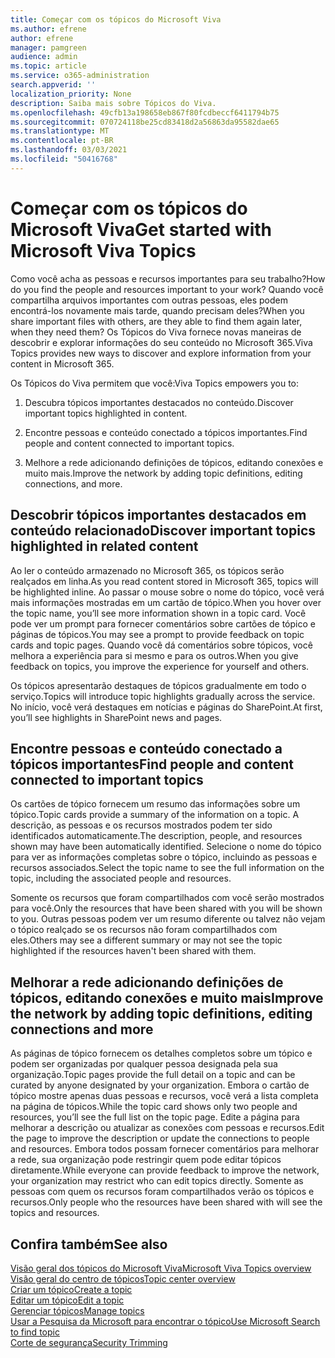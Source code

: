 ```yaml
---
title: Começar com os tópicos do Microsoft Viva
ms.author: efrene
author: efrene
manager: pamgreen
audience: admin
ms.topic: article
ms.service: o365-administration
search.appverid: ''
localization_priority: None
description: Saiba mais sobre Tópicos do Viva.
ms.openlocfilehash: 49cfb13a198658eb867f80fcdbeccf6411794b75
ms.sourcegitcommit: 070724118be25cd83418d2a56863da95582dae65
ms.translationtype: MT
ms.contentlocale: pt-BR
ms.lasthandoff: 03/03/2021
ms.locfileid: "50416768"
---
```

# <a name="get-started-with-microsoft-viva-topics"></a><span data-ttu-id="f072b-103">Começar com os tópicos do Microsoft Viva</span><span class="sxs-lookup"><span data-stu-id="f072b-103">Get started with Microsoft Viva Topics</span></span>

<span data-ttu-id="f072b-104">Como você acha as pessoas e recursos importantes para seu trabalho?</span><span class="sxs-lookup"><span data-stu-id="f072b-104">How do you find the people and resources important to your work?</span></span> <span data-ttu-id="f072b-105">Quando você compartilha arquivos importantes com outras pessoas, eles podem encontrá-los novamente mais tarde, quando precisam deles?</span><span class="sxs-lookup"><span data-stu-id="f072b-105">When you share important files with others, are they able to find them again later, when they need them?</span></span> <span data-ttu-id="f072b-106">Os Tópicos do Viva fornece novas maneiras de descobrir e explorar informações do seu conteúdo no Microsoft 365.</span><span class="sxs-lookup"><span data-stu-id="f072b-106">Viva Topics provides new ways to discover and explore information from your content in Microsoft 365.</span></span>  

<span data-ttu-id="f072b-107">Os Tópicos do Viva permitem que você:</span><span class="sxs-lookup"><span data-stu-id="f072b-107">Viva Topics empowers you to:</span></span> 

1. <span data-ttu-id="f072b-108">Descubra tópicos importantes destacados no conteúdo.</span><span class="sxs-lookup"><span data-stu-id="f072b-108">Discover important topics highlighted in content.</span></span>

2. <span data-ttu-id="f072b-109">Encontre pessoas e conteúdo conectado a tópicos importantes.</span><span class="sxs-lookup"><span data-stu-id="f072b-109">Find people and content connected to important topics.</span></span>

3. <span data-ttu-id="f072b-110">Melhore a rede adicionando definições de tópicos, editando conexões e muito mais.</span><span class="sxs-lookup"><span data-stu-id="f072b-110">Improve the network by adding topic definitions, editing connections, and more.</span></span>


## <a name="discover-important-topics-highlighted-in-related-content"></a><span data-ttu-id="f072b-111">Descobrir tópicos importantes destacados em conteúdo relacionado</span><span class="sxs-lookup"><span data-stu-id="f072b-111">Discover important topics highlighted in related content</span></span> 

<span data-ttu-id="f072b-112">Ao ler o conteúdo armazenado no Microsoft 365, os tópicos serão realçados em linha.</span><span class="sxs-lookup"><span data-stu-id="f072b-112">As you read content stored in Microsoft 365, topics will be highlighted inline.</span></span> <span data-ttu-id="f072b-113">Ao passar o mouse sobre o nome do tópico, você verá mais informações mostradas em um cartão de tópico.</span><span class="sxs-lookup"><span data-stu-id="f072b-113">When you hover over the topic name, you’ll see more information shown in a topic card.</span></span> <span data-ttu-id="f072b-114">Você pode ver um prompt para fornecer comentários sobre cartões de tópico e páginas de tópicos.</span><span class="sxs-lookup"><span data-stu-id="f072b-114">You may see a prompt to provide feedback on topic cards and topic pages.</span></span> <span data-ttu-id="f072b-115">Quando você dá comentários sobre tópicos, você melhora a experiência para si mesmo e para os outros.</span><span class="sxs-lookup"><span data-stu-id="f072b-115">When you give feedback on topics, you improve the experience for yourself and others.</span></span> 

<span data-ttu-id="f072b-116">Os tópicos apresentarão destaques de tópicos gradualmente em todo o serviço.</span><span class="sxs-lookup"><span data-stu-id="f072b-116">Topics will introduce topic highlights gradually across the service.</span></span> <span data-ttu-id="f072b-117">No início, você verá destaques em notícias e páginas do SharePoint.</span><span class="sxs-lookup"><span data-stu-id="f072b-117">At first, you’ll see highlights in SharePoint news and pages.</span></span>


## <a name="find-people-and-content-connected-to-important-topics"></a><span data-ttu-id="f072b-118">Encontre pessoas e conteúdo conectado a tópicos importantes</span><span class="sxs-lookup"><span data-stu-id="f072b-118">Find people and content connected to important topics</span></span> 

<span data-ttu-id="f072b-119">Os cartões de tópico fornecem um resumo das informações sobre um tópico.</span><span class="sxs-lookup"><span data-stu-id="f072b-119">Topic cards provide a summary of the information on a topic.</span></span> <span data-ttu-id="f072b-120">A descrição, as pessoas e os recursos mostrados podem ter sido identificados automaticamente.</span><span class="sxs-lookup"><span data-stu-id="f072b-120">The description, people, and resources shown may have been automatically identified.</span></span> <span data-ttu-id="f072b-121">Selecione o nome do tópico para ver as informações completas sobre o tópico, incluindo as pessoas e recursos associados.</span><span class="sxs-lookup"><span data-stu-id="f072b-121">Select the topic name to see the full information on the topic, including the associated people and resources.</span></span>  

<span data-ttu-id="f072b-122">Somente os recursos que foram compartilhados com você serão mostrados para você.</span><span class="sxs-lookup"><span data-stu-id="f072b-122">Only the resources that have been shared with you will be shown to you.</span></span> <span data-ttu-id="f072b-123">Outras pessoas podem ver um resumo diferente ou talvez não vejam o tópico realçado se os recursos não foram compartilhados com eles.</span><span class="sxs-lookup"><span data-stu-id="f072b-123">Others may see a different summary or may not see the topic highlighted if the resources haven't been shared with them.</span></span> 



## <a name="improve-the-network-by-adding-topic-definitions-editing-connections-and-more"></a><span data-ttu-id="f072b-124">Melhorar a rede adicionando definições de tópicos, editando conexões e muito mais</span><span class="sxs-lookup"><span data-stu-id="f072b-124">Improve the network by adding topic definitions, editing connections and more</span></span> 

<span data-ttu-id="f072b-125">As páginas de tópico fornecem os detalhes completos sobre um tópico e podem ser organizadas por qualquer pessoa designada pela sua organização.</span><span class="sxs-lookup"><span data-stu-id="f072b-125">Topic pages provide the full detail on a topic and can be curated by anyone designated by your organization.</span></span> <span data-ttu-id="f072b-126">Embora o cartão de tópico mostre apenas duas pessoas e recursos, você verá a lista completa na página de tópicos.</span><span class="sxs-lookup"><span data-stu-id="f072b-126">While the topic card shows only two people and resources, you’ll see the full list on the topic page.</span></span> <span data-ttu-id="f072b-127">Edite a página para melhorar a descrição ou atualizar as conexões com pessoas e recursos.</span><span class="sxs-lookup"><span data-stu-id="f072b-127">Edit the page to improve the description or update the connections to people and resources.</span></span> <span data-ttu-id="f072b-128">Embora todos possam fornecer comentários para melhorar a rede, sua organização pode restringir quem pode editar tópicos diretamente.</span><span class="sxs-lookup"><span data-stu-id="f072b-128">While everyone can provide feedback to improve the network, your organization may restrict who can edit topics directly.</span></span> <span data-ttu-id="f072b-129">Somente as pessoas com quem os recursos foram compartilhados verão os tópicos e recursos.</span><span class="sxs-lookup"><span data-stu-id="f072b-129">Only people who the resources have been shared with will see the topics and resources.</span></span>


## <a name="see-also"></a><span data-ttu-id="f072b-130">Confira também</span><span class="sxs-lookup"><span data-stu-id="f072b-130">See also</span></span>
[<span data-ttu-id="f072b-131">Visão geral dos tópicos do Microsoft Viva</span><span class="sxs-lookup"><span data-stu-id="f072b-131">Microsoft Viva Topics overview</span></span>](topic-experiences-overview.md)</br>
[<span data-ttu-id="f072b-132">Visão geral do centro de tópicos</span><span class="sxs-lookup"><span data-stu-id="f072b-132">Topic center overview</span></span>](topic-center-overview.md)</br>
[<span data-ttu-id="f072b-133">Criar um tópico</span><span class="sxs-lookup"><span data-stu-id="f072b-133">Create a topic</span></span>](create-a-topic.md)</br>
[<span data-ttu-id="f072b-134">Editar um tópico</span><span class="sxs-lookup"><span data-stu-id="f072b-134">Edit a topic</span></span>](edit-a-topic.md)</br>
[<span data-ttu-id="f072b-135">Gerenciar tópicos</span><span class="sxs-lookup"><span data-stu-id="f072b-135">Manage topics</span></span>](manage-topics.md)</br>
[<span data-ttu-id="f072b-136">Usar a Pesquisa da Microsoft para encontrar o tópico</span><span class="sxs-lookup"><span data-stu-id="f072b-136">Use Microsoft Search to find topic</span></span>](search.md)</br>
[<span data-ttu-id="f072b-137">Corte de segurança</span><span class="sxs-lookup"><span data-stu-id="f072b-137">Security Trimming</span></span>](topic-experiences-security-trimming.md)

